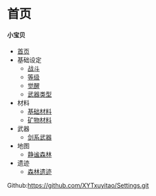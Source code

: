 # 首页

#### 小宝贝

* [首页](README.md)
* 基础设定
    * [战斗](基础设定\战斗.md)
    * [等级](基础设定\等级.md)
    * [觉醒](基础设定\觉醒.md)
    * [武器类型](基础设定\武器类型.md)
* 材料
    * [基础材料](材料\基础材料.md)
    * [矿物材料](材料\矿物材料.md)
* 武器
    * [剑系武器](武器\剑系武器.md)
* 地图 
    * [静谧森林](世界地图\静谧森林(T1).md)
* 遗迹 
    * [森林遗迹](遗迹\森林遗迹.md)
  
Github:https://github.com/XYTxuyitao/Settings.git